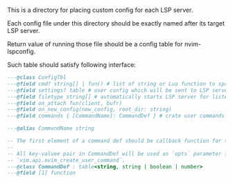 This is a directory for placing custom config for each LSP server.

Each config file under this directory should be exactly named after its target
LSP server.

Return value of running those file should be a config table for nvim-lspconfig.

Such table should satisfy following interface:

```lua
---@class ConfigTbl
---@field cmd? string[] | fun() # list of string or Lua function to spawning LSP server.
---@field settings? table # user config which will be sent to LSP server as workspace setting.
---@field filetype string[] # automatically starts LSP server for listed filetypes.
---@field on_attach fun(client, bufr)
---@field on_new_config(new_config, root_dir: string)
---@field commands { [CommandName]: CommandDef } # crate user commands when LSP client is setup for buffer.

---@alias CommandName string

-- The first element of a command def should be callback function for this command.
--
-- All key-valuee pair in CommandDef will be used as `opts` parameter for
-- `vim.api.nvim_create_user_command`.
---@class CommandDef : table<string, string | boolean | number>
---@field [1] function
```

